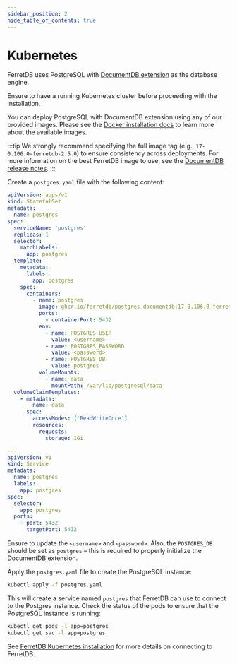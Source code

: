 ```yaml
---
sidebar_position: 2
hide_table_of_contents: true
---
```


# Kubernetes

FerretDB uses PostgreSQL with [DocumentDB extension](https://github.com/microsoft/documentdb) as the database engine.

Ensure to have a running Kubernetes cluster before proceeding with the installation.

You can deploy PostgreSQL with DocumentDB extension using any of our provided images.
Please see the [Docker installation docs](../documentdb/docker.md) to learn more about the available images.

:::tip
We strongly recommend specifying the full image tag (e.g., `17-0.106.0-ferretdb-2.5.0`)
to ensure consistency across deployments.
For more information on the best FerretDB image to use, see the [DocumentDB release notes](https://github.com/FerretDB/documentdb/releases/).
:::

Create a `postgres.yaml` file with the following content:

```yaml
apiVersion: apps/v1
kind: StatefulSet
metadata:
  name: postgres
spec:
  serviceName: 'postgres'
  replicas: 1
  selector:
    matchLabels:
      app: postgres
  template:
    metadata:
      labels:
        app: postgres
    spec:
      containers:
        - name: postgres
          image: ghcr.io/ferretdb/postgres-documentdb:17-0.106.0-ferretdb-2.5.0
          ports:
            - containerPort: 5432
          env:
            - name: POSTGRES_USER
              value: <username>
            - name: POSTGRES_PASSWORD
              value: <password>
            - name: POSTGRES_DB
              value: postgres
          volumeMounts:
            - name: data
              mountPath: /var/lib/postgresql/data
  volumeClaimTemplates:
    - metadata:
        name: data
      spec:
        accessModes: ['ReadWriteOnce']
        resources:
          requests:
            storage: 1Gi

---
apiVersion: v1
kind: Service
metadata:
  name: postgres
  labels:
    app: postgres
spec:
  selector:
    app: postgres
  ports:
    - port: 5432
      targetPort: 5432
```

Ensure to update the `<username>` and `<password>`.
Also, the `POSTGRES_DB` should be set as `postgres` – this is required to properly initialize the DocumentDB extension.

Apply the `postgres.yaml` file to create the PostgreSQL instance:

```sh
kubectl apply -f postgres.yaml
```

This will create a service named `postgres` that FerretDB can use to connect to the Postgres instance.
Check the status of the pods to ensure that the PostgreSQL instance is running:

```sh
kubectl get pods -l app=postgres
kubectl get svc -l app=postgres
```

See [FerretDB Kubernetes installation](../ferretdb/kubernetes.md) for more details on connecting to FerretDB.
